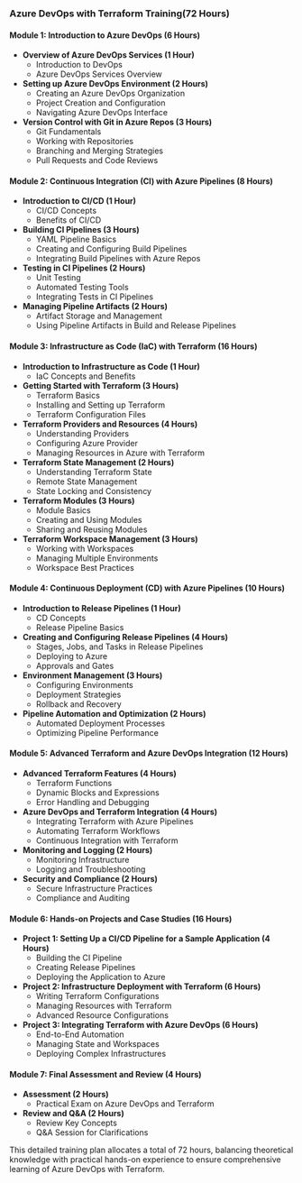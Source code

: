 ### Azure DevOps with Terraform Training(72 Hours)

#### **Module 1: Introduction to Azure DevOps (6 Hours)**
- **Overview of Azure DevOps Services (1 Hour)**
  - Introduction to DevOps
  - Azure DevOps Services Overview
- **Setting up Azure DevOps Environment (2 Hours)**
  - Creating an Azure DevOps Organization
  - Project Creation and Configuration
  - Navigating Azure DevOps Interface
- **Version Control with Git in Azure Repos (3 Hours)**
  - Git Fundamentals
  - Working with Repositories
  - Branching and Merging Strategies
  - Pull Requests and Code Reviews

#### **Module 2: Continuous Integration (CI) with Azure Pipelines (8 Hours)**
- **Introduction to CI/CD (1 Hour)**
  - CI/CD Concepts
  - Benefits of CI/CD
- **Building CI Pipelines (3 Hours)**
  - YAML Pipeline Basics
  - Creating and Configuring Build Pipelines
  - Integrating Build Pipelines with Azure Repos
- **Testing in CI Pipelines (2 Hours)**
  - Unit Testing
  - Automated Testing Tools
  - Integrating Tests in CI Pipelines
- **Managing Pipeline Artifacts (2 Hours)**
  - Artifact Storage and Management
  - Using Pipeline Artifacts in Build and Release Pipelines

#### **Module 3: Infrastructure as Code (IaC) with Terraform (16 Hours)**
- **Introduction to Infrastructure as Code (1 Hour)**
  - IaC Concepts and Benefits
- **Getting Started with Terraform (3 Hours)**
  - Terraform Basics
  - Installing and Setting up Terraform
  - Terraform Configuration Files
- **Terraform Providers and Resources (4 Hours)**
  - Understanding Providers
  - Configuring Azure Provider
  - Managing Resources in Azure with Terraform
- **Terraform State Management (2 Hours)**
  - Understanding Terraform State
  - Remote State Management
  - State Locking and Consistency
- **Terraform Modules (3 Hours)**
  - Module Basics
  - Creating and Using Modules
  - Sharing and Reusing Modules
- **Terraform Workspace Management (3 Hours)**
  - Working with Workspaces
  - Managing Multiple Environments
  - Workspace Best Practices

#### **Module 4: Continuous Deployment (CD) with Azure Pipelines (10 Hours)**
- **Introduction to Release Pipelines (1 Hour)**
  - CD Concepts
  - Release Pipeline Basics
- **Creating and Configuring Release Pipelines (4 Hours)**
  - Stages, Jobs, and Tasks in Release Pipelines
  - Deploying to Azure
  - Approvals and Gates
- **Environment Management (3 Hours)**
  - Configuring Environments
  - Deployment Strategies
  - Rollback and Recovery
- **Pipeline Automation and Optimization (2 Hours)**
  - Automated Deployment Processes
  - Optimizing Pipeline Performance

#### **Module 5: Advanced Terraform and Azure DevOps Integration (12 Hours)**
- **Advanced Terraform Features (4 Hours)**
  - Terraform Functions
  - Dynamic Blocks and Expressions
  - Error Handling and Debugging
- **Azure DevOps and Terraform Integration (4 Hours)**
  - Integrating Terraform with Azure Pipelines
  - Automating Terraform Workflows
  - Continuous Integration with Terraform
- **Monitoring and Logging (2 Hours)**
  - Monitoring Infrastructure
  - Logging and Troubleshooting
- **Security and Compliance (2 Hours)**
  - Secure Infrastructure Practices
  - Compliance and Auditing

#### **Module 6: Hands-on Projects and Case Studies (16 Hours)**
- **Project 1: Setting Up a CI/CD Pipeline for a Sample Application (4 Hours)**
  - Building the CI Pipeline
  - Creating Release Pipelines
  - Deploying the Application to Azure
- **Project 2: Infrastructure Deployment with Terraform (6 Hours)**
  - Writing Terraform Configurations
  - Managing Resources with Terraform
  - Advanced Resource Configurations
- **Project 3: Integrating Terraform with Azure DevOps (6 Hours)**
  - End-to-End Automation
  - Managing State and Workspaces
  - Deploying Complex Infrastructures

#### **Module 7: Final Assessment and Review (4 Hours)**
- **Assessment (2 Hours)**
  - Practical Exam on Azure DevOps and Terraform
- **Review and Q&A (2 Hours)**
  - Review Key Concepts
  - Q&A Session for Clarifications

This detailed training plan allocates a total of 72 hours, balancing theoretical knowledge with practical hands-on experience to ensure comprehensive learning of Azure DevOps with Terraform.
